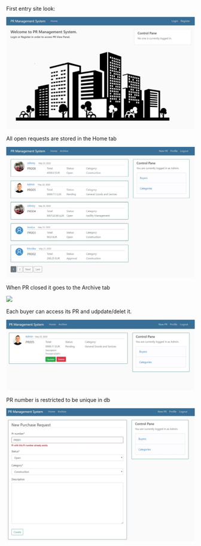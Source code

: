 <p>First entry site look:</p>
<img src="images/pr_system.JPG">

<p>All open requests are stored in the Home tab</p>
<img src="images/pr_home.JPG">

<p>When PR closed it goes to the Archive tab</p>
<img src="images/pr_arhive.JPG">

<p>Each buyer can access its PR and udpdate/delet it.</p>
<img src="images/pr_update.JPG">

<p>PR number is restricted to be unique in db</p>
<img src="images/pr_new.JPG">
